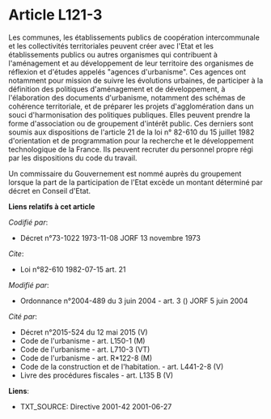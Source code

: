 # Article L121-3

Les communes, les établissements publics de coopération intercommunale et les collectivités territoriales peuvent créer avec
l'Etat et les établissements publics ou autres organismes qui contribuent à l'aménagement et au développement de leur
territoire des organismes de réflexion et d'études appelés "agences d'urbanisme". Ces agences ont notamment pour mission de
suivre les évolutions urbaines, de participer à la définition des politiques d'aménagement et de développement, à
l'élaboration des documents d'urbanisme, notamment des schémas de cohérence territoriale, et de préparer les projets
d'agglomération dans un souci d'harmonisation des politiques publiques. Elles peuvent prendre la forme d'association ou de
groupement d'intérêt public. Ces derniers sont soumis aux dispositions de l'article 21 de la loi n° 82-610 du 15 juillet 1982
d'orientation et de programmation pour la recherche et le développement technologique de la France. Ils peuvent recruter du
personnel propre régi par les dispositions du code du travail.

Un commissaire du Gouvernement est nommé auprès du groupement lorsque la part de la participation de l'Etat excède un montant
déterminé par décret en Conseil d'Etat.

**Liens relatifs à cet article**

_Codifié par_:

  - Décret n°73-1022 1973-11-08 JORF 13 novembre 1973

_Cite_:

  - Loi n°82-610 1982-07-15 art. 21

_Modifié par_:

  - Ordonnance n°2004-489 du 3 juin 2004 - art. 3 () JORF 5 juin 2004

_Cité par_:

  - Décret n°2015-524 du 12 mai 2015 (V)
  - Code de l'urbanisme - art. L150-1 (M)
  - Code de l'urbanisme - art. L710-3 (VT)
  - Code de l'urbanisme - art. R*122-8 (M)
  - Code de la construction et de l'habitation. - art. L441-2-8 (V)
  - Livre des procédures fiscales - art. L135 B (V)

**Liens**:

  - TXT_SOURCE: Directive 2001-42 2001-06-27
